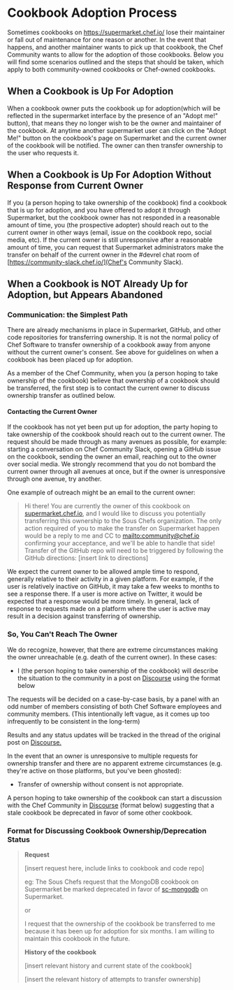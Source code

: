 # Cookbook Adoption Process

Sometimes cookbooks on <https://supermarket.chef.io/> lose their maintainer or fall out of maintenance for one reason or another. In the event that happens, and another maintainer wants to pick up that cookbook, the Chef Community wants to allow for the adoption of those cookbooks. Below you will find some scenarios outlined and the steps that should be taken, which apply to both community-owned cookbooks or Chef-owned cookbooks.

## When a Cookbook is Up For Adoption

When a cookbook owner puts the cookbook up for adoption(which will be reflected in the supermarket interface by the presence of an "Adopt me!" button), that means they no longer wish to be the owner and maintainer of the cookbook. At anytime another supermarket user can click on the "Adopt Me!" button on the cookbook's page on Supermarket and the current owner of the cookbook will be notified. The owner can then transfer ownership to the user who requests it.

## When a Cookbook is Up For Adoption Without Response from Current Owner

If you (a person hoping to take ownership of the cookbook) find a cookbook that is up for adoption, and you have offered to adopt it through Supermarket, but the cookbook owner has not responded in a reasonable amount of time, you (the prospective adopter) should reach out to the current owner in other ways (email, issue on the cookbook repo, social media, etc). If the current owner is still unresponsive after a reasonable amount of time, you can request that Supermarket administrators make the transfer on behalf of the current owner in the #devrel chat room of [https://community-slack.chef.io/](Chef's Community Slack).

## When a Cookbook is NOT Already Up for Adoption, but Appears Abandoned

### Communication: the Simplest Path

There are already mechanisms in place in Supermarket, GitHub, and other code repositories for transferring ownership. It is not the normal policy of Chef Software to transfer ownership of a cookbook away from anyone without the current owner's consent. See above for guidelines on when a cookbook has been placed up for adoption.

As a member of the Chef Community, when you (a person hoping to take ownership of the cookbook) believe that ownership of a cookbook should be transferred, the first step is to contact the current owner to discuss ownership transfer as outlined below.

#### Contacting the Current Owner

If the cookbook has not yet been put up for adoption, the party hoping to take ownership of the cookbook should reach out to the current owner. The request should be made through as many avenues as possible, for example: starting a conversation on Chef Community Slack, opening a GitHub issue on the cookbook, sending the owner an email, reaching out to the owner over social media. We strongly recommend that you do not bombard the current owner through all avenues at once, but if the owner is unresponsive through one avenue, try another.

One example of outreach might be an email to the current owner:

> Hi there! You are currently the owner of this cookbook on [supermarket.chef.io](http://supermarket.chef.io), and I would like to discuss you potentially transferring this ownership to the Sous Chefs organization. The only action required of you to make the transfer on Supermarket happen would be a reply to me and CC to [mailto:community@chef.io](community@chef.io) confirming your acceptance, and we'll be able to handle that side! Transfer of the GitHub repo will need to be triggered by following the GitHub directions: [insert link to directions]

We expect the current owner to be allowed ample time to respond, generally relative to their activity in a given platform. For example, if the user is relatively inactive on GitHub, it may take a few weeks to months to see a response there. If a user is more active on Twitter, it would be expected that a response would be more timely. In general, lack of response to requests made on a platform where the user is active may result in a decision against transferring of ownership.

### So, You Can't Reach The Owner

We do recognize, however, that there are extreme circumstances making the owner unreachable (e.g. death of the current owner). In these cases:

- I (the person hoping to take ownership of the cookbook) will describe the situation to the community in a post on [Discourse](https://discourse.chef.io/c/Supermarket-cookbook-transfer-requests/15) using the format below

The requests will be decided on a case-by-case basis, by a panel with an odd number of members consisting of both Chef Software employees and community members. (This intentionally left vague, as it comes up too infrequently to be consistent in the long-term)

Results and any status updates will be tracked in the thread of the original post on [Discourse.](https://discourse.chef.io/c/Supermarket-cookbook-transfer-requests/15)

In the event that an owner is unresponsive to multiple requests for ownership transfer and there are no apparent extreme circumstances (e.g. they're active on those platforms, but you've been ghosted):

- Transfer of ownership without consent is not appropriate.

A person hoping to take ownership of the cookbook can start a discussion with the Chef Community in [Discourse](https://discourse.chef.io/c/Supermarket-cookbook-transfer-requests/15) (format below) suggesting that a stale cookbook be deprecated in favor of some other cookbook.

### Format for Discussing Cookbook Ownership/Deprecation Status

> **Request**
>
> [insert request here, include links to cookbook and code repo]
>
> eg: The Sous Chefs request that the MongoDB cookbook on Supermarket be marked deprecated in favor of [sc-mongodb](https://github.com/sous-chefs/mongodb) on Supermarket.
>
> or
>
> I request that the ownership of the cookbook be transferred to me because it has been up for adoption for six months. I am willing to maintain this cookbook in the future.
>
> **History of the cookbook**
>
> [insert relevant history and current state of the cookbook]
>
> [insert the relevant history of attempts to transfer ownership]
